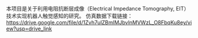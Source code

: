 本项目是关于利用电阻抗断层成像（Electrical Impedance Tomography, EIT）技术实现机器人触觉感知的研究。
仿真数据下载链接：https://drive.google.com/file/d/1Zvh7ulZBmIMJbvlnMVWzL_O8FbqKu8ey/view?usp=drive_link
